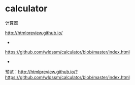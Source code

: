 # calculator
计算器

http://htmlpreview.github.io/

*

https://github.com/wldssm/calculator/blob/master/index.html

*

预览：http://htmlpreview.github.io/?https://github.com/wldssm/calculator/blob/master/index.html
